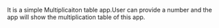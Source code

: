 It is a simple Multiplicaiton table app.User can provide a number and the app will show the multiplication table of this app.
